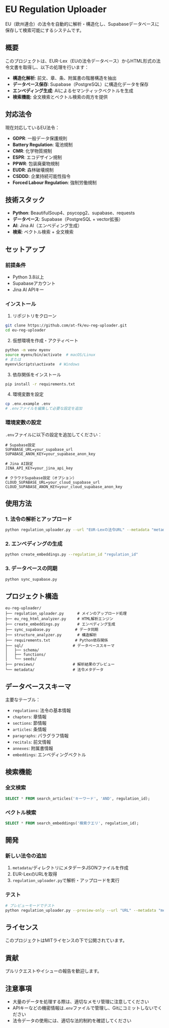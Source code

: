 # EU Regulation Uploader

EU（欧州連合）の法令を自動的に解析・構造化し、Supabaseデータベースに保存して検索可能にするシステムです。

## 概要

このプロジェクトは、EUR-Lex（EUの法令データベース）からHTML形式の法令文書を取得し、以下の処理を行います：

- **構造化解析**: 前文、章、条、附属書の階層構造を抽出
- **データベース保存**: Supabase（PostgreSQL）に構造化データを保存
- **エンベディング生成**: AIによるセマンティックベクトルを生成
- **検索機能**: 全文検索とベクトル検索の両方を提供

## 対応法令

現在対応しているEU法令：

- **GDPR**: 一般データ保護規則
- **Battery Regulation**: 電池規制
- **CMR**: 化学物質規制
- **ESPR**: エコデザイン規制
- **PPWR**: 包装廃棄物規制
- **EUDR**: 森林破壊規制
- **CSDDD**: 企業持続可能性指令
- **Forced Labour Regulation**: 強制労働規制

## 技術スタック

- **Python**: BeautifulSoup4、psycopg2、supabase、requests
- **データベース**: Supabase（PostgreSQL + vector拡張）
- **AI**: Jina AI（エンベディング生成）
- **検索**: ベクトル検索 + 全文検索

## セットアップ

### 前提条件

- Python 3.8以上
- Supabaseアカウント
- Jina AI APIキー

### インストール

1. リポジトリをクローン
```bash
git clone https://github.com/at-fk/eu-reg-uploader.git
cd eu-reg-uploader
```

2. 仮想環境を作成・アクティベート
```bash
python -m venv myenv
source myenv/bin/activate  # macOS/Linux
# または
myenv\Scripts\activate  # Windows
```

3. 依存関係をインストール
```bash
pip install -r requirements.txt
```

4. 環境変数を設定
```bash
cp .env.example .env
# .envファイルを編集して必要な設定を追加
```

### 環境変数の設定

`.env`ファイルに以下の設定を追加してください：

```env
# Supabase設定
SUPABASE_URL=your_supabase_url
SUPABASE_ANON_KEY=your_supabase_anon_key

# Jina AI設定
JINA_API_KEY=your_jina_api_key

# クラウドSupabase設定（オプション）
CLOUD_SUPABASE_URL=your_cloud_supabase_url
CLOUD_SUPABASE_ANON_KEY=your_cloud_supabase_anon_key
```

## 使用方法

### 1. 法令の解析とアップロード

```bash
python regulation_uploader.py --url "EUR-Lexの法令URL" --metadata "metadata.json"
```

### 2. エンベディングの生成

```bash
python create_embeddings.py --regulation_id "regulation_id"
```

### 3. データベースの同期

```bash
python sync_supabase.py
```

## プロジェクト構造

```
eu-reg-uploader/
├── regulation_uploader.py      # メインのアップロード処理
├── eu_reg_html_analyzer.py     # HTML解析エンジン
├── create_embeddings.py        # エンベディング生成
├── sync_supabase.py           # データ同期
├── structure_analyzer.py       # 構造解析
├── requirements.txt           # Python依存関係
├── sql/                      # データベーススキーマ
│   ├── schema/
│   ├── functions/
│   └── seeds/
├── previews/                 # 解析結果のプレビュー
└── metadata/                 # 法令メタデータ
```

## データベーススキーマ

主要なテーブル：

- `regulations`: 法令の基本情報
- `chapters`: 章情報
- `sections`: 節情報
- `articles`: 条情報
- `paragraphs`: パラグラフ情報
- `recitals`: 前文情報
- `annexes`: 附属書情報
- `embeddings`: エンベディングベクトル

## 検索機能

### 全文検索
```sql
SELECT * FROM search_articles('キーワード', 'AND', regulation_id);
```

### ベクトル検索
```sql
SELECT * FROM search_embeddings('検索クエリ', regulation_id);
```

## 開発

### 新しい法令の追加

1. `metadata/`ディレクトリにメタデータJSONファイルを作成
2. EUR-LexのURLを取得
3. `regulation_uploader.py`で解析・アップロードを実行

### テスト

```bash
# プレビューモードでテスト
python regulation_uploader.py --preview-only --url "URL" --metadata "metadata.json"
```

## ライセンス

このプロジェクトはMITライセンスの下で公開されています。

## 貢献

プルリクエストやイシューの報告を歓迎します。

## 注意事項

- 大量のデータを処理する際は、適切なメモリ管理に注意してください
- APIキーなどの機密情報は`.env`ファイルで管理し、Gitにコミットしないでください
- 法令データの使用には、適切な法的制約を確認してください 